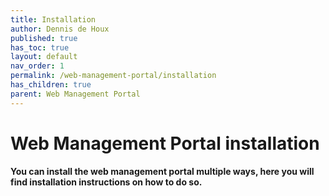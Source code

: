 ```yaml
---
title: Installation
author: Dennis de Houx
published: true
has_toc: true
layout: default
nav_order: 1
permalink: /web-management-portal/installation
has_children: true
parent: Web Management Portal
---
```


# Web Management Portal installation

**You can install the web management portal multiple ways, here you will find installation instructions on how to do so.**
